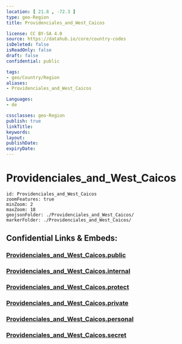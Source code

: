 ```yaml
---
location: [ 21.8 , -72.3 ] 
type: geo-Region
title: Providenciales_and_West_Caicos

license: CC BY-SA 4.0
source: https://datahub.io/core/country-codes
isDeleted: false
isReadOnly: false
draft: false
confidential: public

tags:
- geo/Country/Region
aliases:
- Providenciales_and_West_Caicos

Languages:
- de

cssclasses: geo-Region
publish: true
linkTitle: 
keywords: 
layout: 
publishDate: 
expiryDate: 
---
```


# Providenciales_and_West_Caicos

```leaflet
id: Providenciales_and_West_Caicos
zoomFeatures: true 
minZoom: 2 
maxZoom: 18
geojsonFolder: ./Providenciales_and_West_Caicos/
markerFolder: ./Providenciales_and_West_Caicos/
```


## Confidential Links & Embeds: 

### [Providenciales_and_West_Caicos.public](/_public/\Earth\Continent\America~Caribbean\Turks_and_Caicos~Islands\Districts~Turks_and_CaicosProvidenciales_and_West_Caicos.public.md) 

### [Providenciales_and_West_Caicos.internal](/_internal/\Earth\Continent\America~Caribbean\Turks_and_Caicos~Islands\Districts~Turks_and_CaicosProvidenciales_and_West_Caicos.internal.md) 

### [Providenciales_and_West_Caicos.protect](/_protect/\Earth\Continent\America~Caribbean\Turks_and_Caicos~Islands\Districts~Turks_and_CaicosProvidenciales_and_West_Caicos.protect.md) 

### [Providenciales_and_West_Caicos.private](/_private/\Earth\Continent\America~Caribbean\Turks_and_Caicos~Islands\Districts~Turks_and_CaicosProvidenciales_and_West_Caicos.private.md) 

### [Providenciales_and_West_Caicos.personal](/_personal/\Earth\Continent\America~Caribbean\Turks_and_Caicos~Islands\Districts~Turks_and_CaicosProvidenciales_and_West_Caicos.personal.md) 

### [Providenciales_and_West_Caicos.secret](/_secret/\Earth\Continent\America~Caribbean\Turks_and_Caicos~Islands\Districts~Turks_and_CaicosProvidenciales_and_West_Caicos.secret.md)

